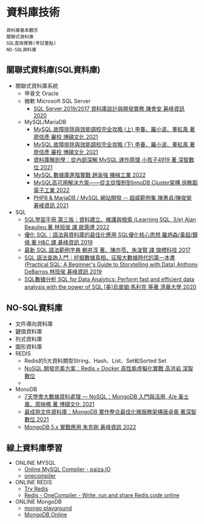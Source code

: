 # 資料庫技術
```
資料庫基本觀念
關聯式資料庫
SQL查詢實務(考試重點)
NO-SQL資料庫
```
## 關聯式資料庫(SQL資料庫)
- 關聯式資料庫系統
  - 甲骨文 Oracle
  - 微軟 Microsoft SQL Server
    - [SQL Server 2019/2017 資料庫設計與開發實務 陳會安 碁峰資訊 2020](https://www.tenlong.com.tw/products/9789865024727?list_name=srh) 
  - MySQL/MariaDB
    - [MySQL 故障排除與效能調校完全攻略 (上) 李春、羅小波、董紅禹 著 廖信彥 審校 博碩文化 2021](https://www.tenlong.com.tw/products/9789864349586?list_name=srh) 
    - [MySQL 故障排除與效能調校完全攻略 (下) 李春、羅小波、董紅禹 著 廖信彥 審校 博碩文化 2021](https://www.tenlong.com.tw/products/9789864349593?list_name=srh)
    - [資料庫解剖學：從內部深解 MySQL 運作原理  小孩子4919 著 深智數位 2021](https://www.tenlong.com.tw/products/9789865501990?list_name=srh)
    - [MySQL 數據庫進階實戰 趙渝強 機械工業 2022](https://www.tenlong.com.tw/products/9787111709145?list_name=srh)
    - [MySQL高可用解決方案——從主從復制到InnoDB Cluster架構 徐軼韜 電子工業 2022](https://www.tenlong.com.tw/products/9787121441417?list_name=srh)
    - [PHP8 & MariaDB / MySQL 網站開發 -- 超威範例集  陳惠貞/陳俊榮 碁峰資訊 2021](https://www.tenlong.com.tw/products/9786263240179?list_name=srh)
- SQL
  - [SQL學習手冊 第三版｜資料建立、維護與檢索 (Learning SQL, 3/e) Alan Beaulieu 著 林班侯 譯 歐萊禮 2022 ](https://www.tenlong.com.tw/products/9786263243521?list_name=srh)
  - [優化 SQL｜語法與資料庫的最佳化應用 SQL優化核心思想  羅炳森/黃超/鐘僥 著 H&C 譯 碁峰資訊 2019](https://www.tenlong.com.tw/products/9789865023065?list_name=srh)
  - [最新 SQL 語法範例字典  朝井淳 著、陳亦苓、朱浚賢 譯 旗標科技 2017](https://www.tenlong.com.tw/products/9789863124955?list_name=srh)
  - [SQL 語法查詢入門｜挖掘數據真相，征服大數據時代的第一本書 (Practical SQL: A Beginner's Guide to Storytelling with Data) Anthony DeBarros 林班侯 碁峰資訊 2019](https://www.tenlong.com.tw/products/9789865020989?list_name=srh)
  - [SQL數據分析 SQL for Data Analytics: Perform fast and efficient data analysis with the power of SQL [美]烏普姆·馬利克 等著  清華大學 2020](https://www.tenlong.com.tw/products/9787302553496?list_name=srh)
## NO-SQL資料庫
- 文件導向資料庫
- 鍵值資料庫
- 列式資料庫
- 圖形資料庫
- REDIS
  - Redis的5大資料類型String、Hash、List、Set和Sorted Set
  - [NoSQL 開發完美方案：Redis + Docker 高性能虛擬化實戰 高洪岩 深智數位](https://www.tenlong.com.tw/products/9789860776140?list_name=srh)
  - 
- MonoDB
  - [7天學會大數據資料處理 — NoSQL：MongoDB 入門與活用, 4/e 黃士嘉、周映樵 著 博碩文化 2021](https://www.tenlong.com.tw/products/9789864347988?list_name=srh) 
  - [最成熟文件資料庫：MongoDB 實作整合最佳化微服務架構唐卓章 著深智數位 2021](https://www.tenlong.com.tw/products/9789860776409?list_name=sp)
  - [MongoDB 5.x 實戰應用  朱克剛 碁峰資訊 2022](https://www.tenlong.com.tw/products/9786263241480?list_name=srh)
## 線上資料庫學習
- ONLINE MYSQL 
  - [Online MySQL Compiler - paiza.IO](https://paiza.io/en/languages/mysql)
  - [onecompiler](https://onecompiler.com/)
- ONLINE REDIS
  - [Try Redis](https://try.redis.io/)
  - [Redis - OneCompiler - Write, run and share Redis code online](https://onecompiler.com/redis)
- ONLINE MongoDB
  - [mongo playground](https://mongoplayground.net/)
  - [MongoDB Online](https://www.mongodb.com/online)

